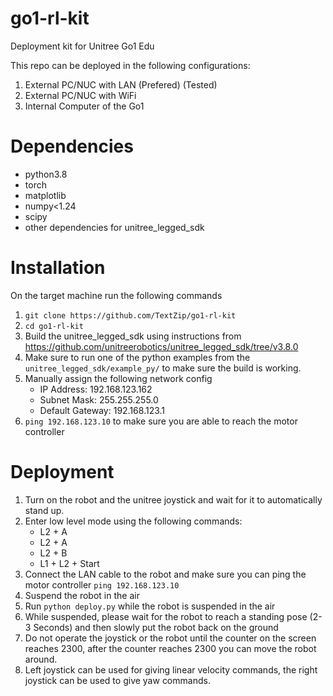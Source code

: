 # go1-rl-kit
Deployment kit for Unitree Go1 Edu 

This repo can be deployed in the following configurations:
1. External PC/NUC with LAN (Prefered) (Tested)
2. External PC/NUC with WiFi 
3. Internal Computer of the Go1 

# Dependencies 
- python3.8
- torch
- matplotlib
- numpy<1.24
- scipy
- other dependencies for unitree_legged_sdk

# Installation 
On the target machine run the following commands
1. `git clone https://github.com/TextZip/go1-rl-kit`  
2. `cd go1-rl-kit`
3. Build the unitree_legged_sdk using instructions from https://github.com/unitreerobotics/unitree_legged_sdk/tree/v3.8.0
4. Make sure to run one of the python examples from the `unitree_legged_sdk/example_py/` to make sure the build is working. 
5. Manually assign the following network config
    - IP Address: 192.168.123.162
    - Subnet Mask: 255.255.255.0
    - Default Gateway: 192.168.123.1
6. `ping 192.168.123.10` to make sure you are able to reach the motor controller

# Deployment
1. Turn on the robot and the unitree joystick and wait for it to automatically stand up.
2. Enter low level mode using the following commands:
    - L2 + A
    - L2 + A
    - L2 + B
    - L1 + L2 + Start
3. Connect the LAN cable to the robot and make sure you can ping the motor controller `ping 192.168.123.10` 
4. Suspend the robot in the air 
5. Run `python deploy.py` while the robot is suspended in the air
2. While suspended, please wait for the robot to reach a standing pose (2-3 Seconds) and then slowly put the robot back on the ground
3. Do not operate the joystick or the robot until the counter on the screen reaches 2300, after the counter reaches 2300 you can move the robot around. 
4. Left joystick can be used for giving linear velocity commands, the right joystick can be used to give yaw commands.


